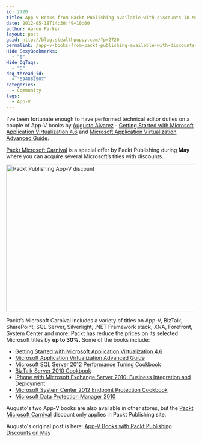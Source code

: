 ```yaml
---
id: 2720
title: App-V Books from Packt Publishing available with discounts in May
date: 2012-05-18T14:30:49+10:00
author: Aaron Parker
layout: post
guid: http://blog.stealthpuppy.com/?p=2720
permalink: /app-v-books-from-packt-publishing-available-with-discounts-in-may/
Hide SexyBookmarks:
  - "0"
Hide OgTags:
  - "0"
dsq_thread_id:
  - "694882907"
categories:
  - Community
tags:
  - App-V
---
```

I've been fortunate enough to have performed technical editor duties on a couple of App-V books by [Augusto Alvarez](http://blog.augustoalvarez.com.ar/) - [Getting Started with Microsoft Application Virtualization 4.6](http://www.packtpub.com/getting-started-microsoft-application-virtualization-46/book) and [Microsoft Application Virtualization Advanced Guide](http://www.packtpub.com/microsoft-application-virtualization-advanced-guide/book).

[Packt Microsoft Carnival](http://www.packtpub.com/news/packt-microsoft-carnival) is a special offer by Packt Publishing during **May** where you can acquire several Microsoft’s titles with discounts.

<img class="alignleft size-full wp-image-2721" title="Packt Publishing App-V discount" src="https://stealthpuppy.com/media/2012/05/appv_discount.png" alt="Packt Publishing App-V discount" width="660" height="390" srcset="https://stealthpuppy.com/media/2012/05/appv_discount.png 660w, https://stealthpuppy.com/media/2012/05/appv_discount-150x88.png 150w, https://stealthpuppy.com/media/2012/05/appv_discount-300x177.png 300w" sizes="(max-width: 660px) 100vw, 660px" /> 

Packt’s Microsoft Carnival includes a variety of titles on App-V, BizTalk, SharePoint, SQL Server, Silverlight, .NET Framework stack, XNA, Forefront, System Center and more. Packt has reduce the prices on its selected Microsoft titles by **up to 30%.** Some of the books include:

  * [Getting Started with Microsoft Application Virtualization 4.6](http://www.packtpub.com/getting-started-microsoft-application-virtualization-46/book)
  * [Microsoft Application Virtualization Advanced Guide](http://www.packtpub.com/microsoft-application-virtualization-advanced-guide/book)
  * [Microsoft SQL Server 2012 Performance Tuning Cookbook](http://www.packtpub.com/microsoft-sql-server-2012-performance-tuning-cookbook/book)
  * [BizTalk Server 2010 Cookbook](http://www.packtpub.com/biztalk-server-2010-for-developers-and-administrators-cookbook/book)
  * [iPhone with Microsoft Exchange Server 2010: Business Integration and Deployment](http://www.packtpub.com/iphone-with-microsoft-exchange-server-2010/book)
  * [Microsoft System Center 2012 Endpoint Protection Cookbook](http://www.packtpub.com/microsoft-system-center-2012-endpoint-protection-cookbook/book)
  * [Microsoft Data Protection Manager 2010](http://www.packtpub.com/microsoft-data-protection-manager-2010/book)

Augusto's two App-V books are also available in other stores, but the [Packt Microsoft Carnival](http://www.packtpub.com/news/packt-microsoft-carnival) discount only applies in Packt Publishing site.

Augusto's original post is here: [App-V Books with Packt Publishing Discounts on May](http://blog.augustoalvarez.com.ar/2012/05/13/app-v-books-with-packt-publishing-discounts-on-may/)